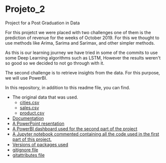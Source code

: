 # Projeto_2
Project for a Post Graduation in Data

For this projetct we were placed with two challenges one of them is the prediction of revenue for the weeks of October 2019.
For this we thought to use methods like Arima, Sarima and Sarimax, and other simpler methods.

As this is our learning journey we have tried in some of the commits to use some Deep Learning algorithms such as LSTM, However the results weren't so good so we decided to not go through with it.

The second challenge is to retrieve insights from the data.
For this purpose, we will use PowerBI.

In this repository, in addition to this readme file, you can find.

- The original data that was used.
    - [cities.csv](https://github.com/vhpei/Projeto_2/blob/main/cities.csv)
    - [sales.csv](https://github.com/vhpei/Projeto_2/blob/main/sales.csv)
    - [product.csv](https://github.com/vhpei/Projeto_2/blob/main/product.csv)
- [Documentation](https://github.com/vhpei/Projeto_2/blob/main/documentation.md)
- [A PowerPoint resentation](https://github.com/vhpei/Projeto_2/blob/main/Projeto_2.pptx)
- [A PowerBI dashboard used for the second part of the project](https://github.com/vhpei/Projeto_2/blob/main/Projeto%202.pbix)
- [A Jupyter notebook commented containing all the code used in the first part of this project.](https://github.com/vhpei/Projeto_2/blob/main/Projeto_2.ipynb)
- [Versions of packages used](https://github.com/vhpei/Projeto_2/blob/main/Packages_Kernel_versions.md)
- [gitignore file](https://github.com/vhpei/Projeto_2/blob/main/.gitignore)
- [gitattributes file](https://github.com/vhpei/Projeto_2/blob/main/.gitattributes)
